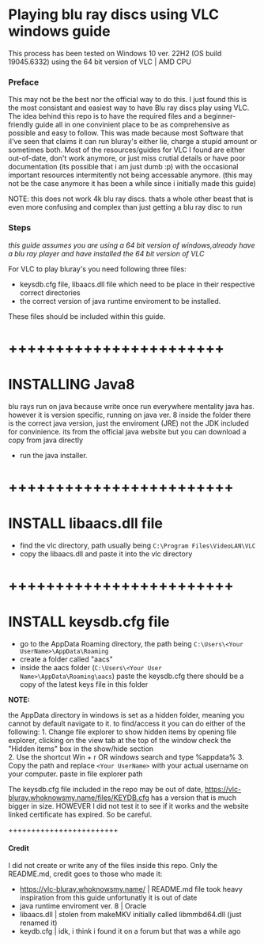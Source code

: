 # Playing blu ray discs using VLC windows guide
This process has been tested on Windows 10 ver. 22H2 (OS build 19045.6332)
using the 64 bit version of VLC | AMD CPU

### Preface
This may not be the best nor the official way to do this. I just found this is the most consistant and easiest way to have Blu ray discs play using VLC.
The idea behind this repo is to have the required files and a beginner-friendly guide all in one convinient place to be as comprehensive as possible and easy to follow.
This was made because most Software that iI've seen that claims it can run bluray's either lie, charge a stupid amount or sometimes both. 
Most of the resources/guides for VLC I found are either out-of-date, don't work anymore, or just miss crutial details or have poor documentation (its possible that i am just dumb :p) with the occasional important resources intermitently not being accessable anymore.
(this may not be the case anymore it has been a while since i initially made this guide)


NOTE: this does not work 4k blu ray discs. thats a whole other beast that is even more confusing and complex than just getting a blu ray disc to run


### Steps
*this guide assumes you are using a 64 bit version of windows,already have a blu ray player and have installed the 64 bit version of VLC*

For VLC to play bluray's you need following three files:
- keysdb.cfg file, libaacs.dll file which need to be place in their respective correct directories 
- the correct version of java runtime enviroment to be installed. 

These files should be included within this guide. 


+++++++++++++++++++++++
=======================
INSTALLING Java8
=======================
blu rays run on java because write once run 
everywhere mentality java has. however it is version specific,
running on java ver. 8 
inside the folder there is the correct
java version, just the enviroment (JRE) not the JDK
included for convinience. its from the official java website but
you can download a copy from java directly
- run the java installer. 

++++++++++++++++++++++++
========================
INSTALL libaacs.dll file
========================
- find the vlc directory, path usually being
`C:\Program Files\VideoLAN\VLC`
- copy the libaacs.dll and paste it into the vlc directory

++++++++++++++++++++++++
========================
INSTALL keysdb.cfg file
========================
- go to the AppData Roaming directory, the path being
`C:\Users\<Your UserName>\AppData\Roaming`
- create a folder called "aacs"
- inside the aacs folder (`C:\Users\<Your User Name>\AppData\Roaming\aacs`) paste the keysdb.cfg
there should be a copy of the latest keys file in this folder


**NOTE:**

the AppData directory in windows is set as a hidden folder, meaning you cannot by default navigate to it. 
to find/access it you can do either of the following:
	1. Change file explorer to show hidden items by opening file explorer, clicking on the view tab at the top of the window
	check the "Hidden items" box in the show/hide section   
	2. Use the shortcut Win + r OR windows search and type 
	%appdata%
	3. Copy the path and replace `<Your UserName>` with your actual username on your computer. paste in file explorer path

The keysdb.cfg file included in the repo may be out of date, https://vlc-bluray.whoknowsmy.name/files/KEYDB.cfg has a version that is much bigger in size.
HOWEVER
I did not test it to see if it works and the website linked certificate has expired. So be careful.   

++++++++++++++++++++++++




#### Credit
I did not create or write any of the files inside this repo. Only the README.md, credit goes to those who made it:
* https://vlc-bluray.whoknowsmy.name/ | README.md file took heavy inspiration from this guide unfortunatly it is out of date
* java runtime enviroment ver. 8 | Oracle 
* libaacs.dll | stolen from makeMKV initially called libmmbd64.dll (just renamed it)
* keydb.cfg | idk, i think i found it on a forum but that was a while ago
